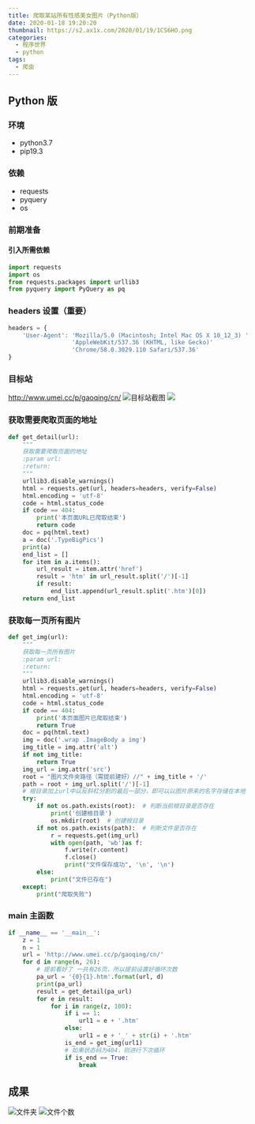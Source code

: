 ```yaml
---
title: 爬取某站所有性感美女图片（Python版）
date: 2020-01-18 19:20:20
thumbnail: https://s2.ax1x.com/2020/01/19/1CS6HO.png
categories:
  - 程序世界
  - python
tags:
  - 爬虫
---
```


## Python 版

### 环境

- python3.7
- pip19.3

### 依赖

- requests
- pyquery
- os

### 前期准备

#### 引入所需依赖

```python
import requests
import os
from requests.packages import urllib3
from pyquery import PyQuery as pq
```
<!--more-->
### headers 设置（重要）

```js
headers = {
    'User-Agent': 'Mozilla/5.0 (Macintosh; Intel Mac OS X 10_12_3) '
                  'AppleWebKit/537.36 (KHTML, like Gecko)'
                  'Chrome/58.0.3029.110 Safari/537.36'
}
```

### 目标站

http://www.umei.cc/p/gaoqing/cn/
![目标站截图](https://s2.ax1x.com/2020/01/19/1CS2Ue.png)
![](https://s2.ax1x.com/2020/01/19/1CS6HO.png)

### 获取需要爬取页面的地址

```python
def get_detail(url):
    """
    获取需要爬取页面的地址
    :param url:
    :return:
    """
    urllib3.disable_warnings()
    html = requests.get(url, headers=headers, verify=False)
    html.encoding = 'utf-8'
    code = html.status_code
    if code == 404:
        print('本页面URL已爬取结束')
        return code
    doc = pq(html.text)
    a = doc('.TypeBigPics')
    print(a)
    end_list = []
    for item in a.items():
        url_result = item.attr('href')
        result = 'htm' in url_result.split('/')[-1]
        if result:
            end_list.append(url_result.split('.htm')[0])
    return end_list
```

### 获取每一页所有图片

```python
def get_img(url):
    """
    获取每一页所有图片
    :param url:
    :return:
    """
    urllib3.disable_warnings()
    html = requests.get(url, headers=headers, verify=False)
    html.encoding = 'utf-8'
    code = html.status_code
    if code == 404:
        print('本页面图片已爬取结束')
        return True
    doc = pq(html.text)
    img = doc('.wrap .ImageBody a img')
    img_title = img.attr('alt')
    if not img_title:
        return True
    img_url = img.attr('src')
    root = "图片文件夹路径（需提前建好）//" + img_title + '/'
    path = root + img_url.split('/')[-1]
    # 根目录加上url中以反斜杠分割的最后一部分，即可以以图片原来的名字存储在本地
    try:
        if not os.path.exists(root):  # 判断当前根目录是否存在
            print('创建根目录')
            os.mkdir(root)  # 创建根目录
        if not os.path.exists(path):  # 判断文件是否存在
            r = requests.get(img_url)
            with open(path, 'wb')as f:
                f.write(r.content)
                f.close()
                print("文件保存成功", '\n', '\n')
        else:
            print("文件已存在")
    except:
        print("爬取失败")
```

### main 主函数

```python
if __name__ == '__main__':
    z = 1
    n = 1
    url = 'http://www.umei.cc/p/gaoqing/cn/'
    for d in range(n, 26):
        # 提前看好了 一共有26页，所以提前设置好循环次数
        pa_url = '{0}{1}.htm'.format(url, d)
        print(pa_url)
        result = get_detail(pa_url)
        for e in result:
            for i in range(z, 100):
                if i == 1:
                    url1 = e + '.htm'
                else:
                    url1 = e + '_' + str(i) + '.htm'
                is_end = get_img(url1)
                # 如果状态码为404，则进行下次循环
                if is_end == True:
                    break
```

## 成果

![文件夹](https://s2.ax1x.com/2020/01/19/1CSoKP.png)
![文件个数](https://s2.ax1x.com/2020/01/19/1CSXCj.png)
